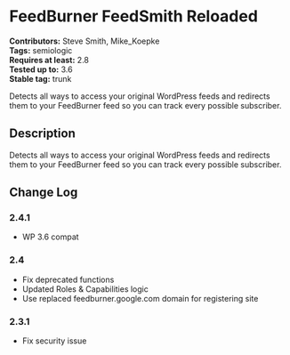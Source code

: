 # FeedBurner FeedSmith Reloaded #
**Contributors:** Steve Smith, Mike_Koepke  
**Tags:** semiologic  
**Requires at least:** 2.8  
**Tested up to:** 3.6  
**Stable tag:** trunk  

Detects all ways to access your original WordPress feeds and redirects them to your FeedBurner feed so you can track every possible subscriber.


## Description ##

Detects all ways to access your original WordPress feeds and redirects them to your FeedBurner feed so you can track every possible subscriber.


## Change Log ##

### 2.4.1 ###

- WP 3.6 compat

### 2.4 ###

- Fix deprecated functions
- Updated Roles & Capabilities logic
- Use replaced feedburner.google.com domain for registering site

### 2.3.1 ###

- Fix security issue